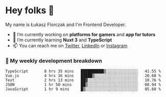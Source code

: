 # Hey folks 👋

My name is Łukasz Florczak and I'm Frontend Developer. 

- 🔭 I’m currently working on **platforms for gamers** and **app for tutors**
- 🌱 I’m currently learning **Nuxt 3** and **TypeScript**
- 📫 You can reach me on [Twitter](https://twitter.com/lukaszflorczak), [LinkedIn](https://pl.linkedin.com/in/lukasz-florczak) or [Instagram](https://instagram.com/lukaszflorczak)


### 🧮 My weekly development breakdown

<!--START_SECTION:waka-->

```text
TypeScript       8 hrs 35 mins   ██████████▒░░░░░░░░░░░░░░   41.55 %
Vue.js           4 hrs 16 mins   █████▒░░░░░░░░░░░░░░░░░░░   20.68 %
Text             2 hrs 13 mins   ██▓░░░░░░░░░░░░░░░░░░░░░░   10.76 %
JSON             1 hr 50 mins    ██▒░░░░░░░░░░░░░░░░░░░░░░   08.94 %
JavaScript       1 hr 9 mins     █▒░░░░░░░░░░░░░░░░░░░░░░░   05.60 %
```

<!--END_SECTION:waka-->

<!--
**lukaszflorczak/lukaszflorczak** is a ✨ _special_ ✨ repository because its `README.md` (this file) appears on your GitHub profile.

Here are some ideas to get you started:

- 🔭 I’m currently working on ...
- 🌱 I’m currently learning ...
- 👯 I’m looking to collaborate on ...
- 🤔 I’m looking for help with ...
- 💬 Ask me about ...
- 📫 How to reach me: ...
- 😄 Pronouns: ...
- ⚡ Fun fact: ...
-->
